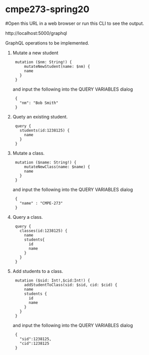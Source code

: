 # cmpe273-spring20

#Open this URL in a web browser or run this CLI to see the output.

http://localhost:5000/graphql

GraphQL operations to be implemented.
1. Mutate a new student

        mutation ($nm: String!) {
            mutateNewStudent(name: $nm) {
            name
          }
        }

    and input the following into the QUERY VARIABLES dialog

        {
          "nm": "Bob Smith"
        }


2. Quety an existing student.

        query {
          students(id:1238125) {
            name
          }
        }

3. Mutate a class.

        mutation ($name: String!) {
            mutateNewClass(name: $name) {
            name
          }
        }
    and input the following into the QUERY VARIABLES dialog
    
        {
          "name" : "CMPE-273"
        }
        

4. Query a class.

        query {
          classes(id:1238125) {
            name
            students{
              id
              name
            }
          }
        }
        

5. Add students to a class.

        mutation ($sid: Int!,$cid:Int!) {
            addStudentToClass(sid: $sid, cid: $cid) {
            name
            students {
              id
              name
            }
          }
        }
    and input the following into the QUERY VARIABLES dialog
    
        {
          "sid":1238125,
          "cid":1238125
        }
    
        
